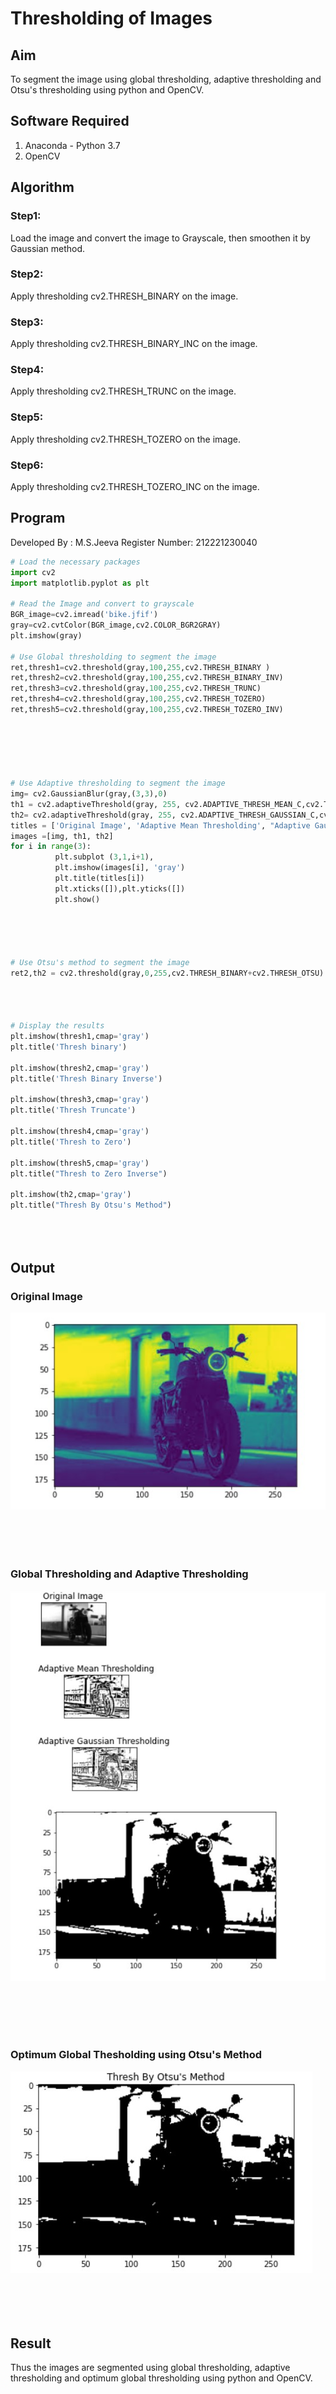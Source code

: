 # Thresholding of Images
## Aim
To segment the image using global thresholding, adaptive thresholding and Otsu's thresholding using python and OpenCV.

## Software Required
1. Anaconda - Python 3.7
2. OpenCV

## Algorithm

### Step1:
Load the image and convert the image to Grayscale, then smoothen it by Gaussian method.
<br>

### Step2:
Apply thresholding cv2.THRESH_BINARY on the image.
<br>

### Step3:
Apply thresholding cv2.THRESH_BINARY_INC on the image.
<br>

### Step4:
Apply thresholding cv2.THRESH_TRUNC on the image.
<br>

### Step5:
Apply thresholding cv2.THRESH_TOZERO on the image.
<br>

### Step6:
Apply thresholding cv2.THRESH_TOZERO_INC on the image.

## Program

Developed By : M.S.Jeeva
Register Number: 212221230040


```python
# Load the necessary packages
import cv2
import matplotlib.pyplot as plt

# Read the Image and convert to grayscale
BGR_image=cv2.imread('bike.jfif')
gray=cv2.cvtColor(BGR_image,cv2.COLOR_BGR2GRAY)
plt.imshow(gray)

# Use Global thresholding to segment the image
ret,thresh1=cv2.threshold(gray,100,255,cv2.THRESH_BINARY )
ret,thresh2=cv2.threshold(gray,100,255,cv2.THRESH_BINARY_INV)
ret,thresh3=cv2.threshold(gray,100,255,cv2.THRESH_TRUNC)
ret,thresh4=cv2.threshold(gray,100,255,cv2.THRESH_TOZERO)
ret,thresh5=cv2.threshold(gray,100,255,cv2.THRESH_TOZERO_INV)






# Use Adaptive thresholding to segment the image
img= cv2.GaussianBlur(gray,(3,3),0)
th1 = cv2.adaptiveThreshold(gray, 255, cv2.ADAPTIVE_THRESH_MEAN_C,cv2.THRESH_BINARY, 11,2) 
th2= cv2.adaptiveThreshold(gray, 255, cv2.ADAPTIVE_THRESH_GAUSSIAN_C,cv2.THRESH_BINARY, 11,2)
titles = ['Original Image', 'Adaptive Mean Thresholding', "Adaptive Gaussian Thresholding"]
images =[img, th1, th2]
for i in range(3):
          plt.subplot (3,1,i+1),
          plt.imshow(images[i], 'gray')
          plt.title(titles[i])
          plt.xticks([]),plt.yticks([])
          plt.show()





# Use Otsu's method to segment the image 
ret2,th2 = cv2.threshold(gray,0,255,cv2.THRESH_BINARY+cv2.THRESH_OTSU)




# Display the results
plt.imshow(thresh1,cmap='gray')
plt.title('Thresh binary')

plt.imshow(thresh2,cmap='gray')
plt.title('Thresh Binary Inverse')

plt.imshow(thresh3,cmap='gray')
plt.title('Thresh Truncate')

plt.imshow(thresh4,cmap='gray')
plt.title('Thresh to Zero')

plt.imshow(thresh5,cmap='gray')
plt.title("Thresh to Zero Inverse")

plt.imshow(th2,cmap='gray')
plt.title("Thresh By Otsu's Method")





```
## Output

### Original Image
![](./1.jpg)
<br>
<br>
<br>
<br>
<br>

### Global Thresholding and Adaptive Thresholding
![](./2.jpg)
<br>

<br>
<br>
<br>
<br>



### Optimum Global Thesholding using Otsu's Method
![](./3.jpg)
<br>
<br>
<br>
<br>
<br>


## Result
Thus the images are segmented using global thresholding, adaptive thresholding and optimum global thresholding using python and OpenCV.

